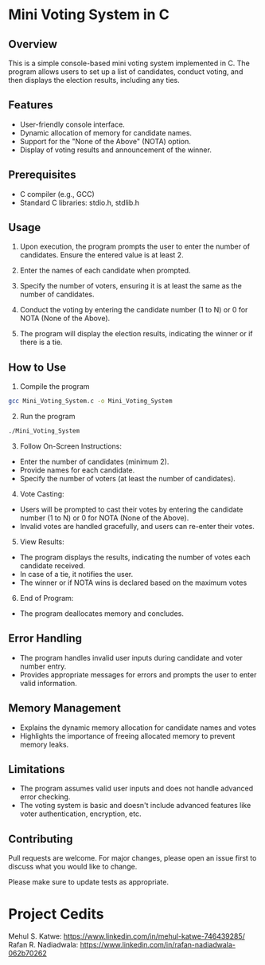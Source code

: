 # Mini Voting System in C

## Overview

This is a simple console-based mini voting system implemented in C. The program allows users to set up a list of candidates, conduct voting, and then displays the election results, including any ties.


## Features

- User-friendly console interface.
- Dynamic allocation of memory for candidate names.
- Support for the "None of the Above" (NOTA) option.
- Display of voting results and announcement of the winner.


## Prerequisites

- C compiler (e.g., GCC)
- Standard C libraries: stdio.h, stdlib.h


## Usage

1. Upon execution, the program prompts the user to enter the number of candidates. Ensure the entered value is at least 2.

2. Enter the names of each candidate when prompted.

3. Specify the number of voters, ensuring it is at least the same as the number of candidates.

4. Conduct the voting by entering the candidate number (1 to N) or 0 for NOTA (None of the Above).

5. The program will display the election results, indicating the winner or if there is a tie.


## How to Use

1. Compile the program
```bash
gcc Mini_Voting_System.c -o Mini_Voting_System
```

2. Run the program
```bash
./Mini_Voting_System
```

3. Follow On-Screen Instructions:
- Enter the number of candidates (minimum 2).
- Provide names for each candidate.
- Specify the number of voters (at least the number of candidates).

4. Vote Casting:
- Users will be prompted to cast their votes by entering the candidate number (1 to N) or 0 for NOTA (None of the Above).
- Invalid votes are handled gracefully, and users can re-enter their votes.

5. View Results:
- The program displays the results, indicating the number of votes each candidate received.
- In case of a tie, it notifies the user.
- The winner or if NOTA wins is declared based on the maximum votes

6. End of Program:
- The program deallocates memory and concludes.


## Error Handling

- The program handles invalid user inputs during candidate and voter number entry.
- Provides appropriate messages for errors and prompts the user to enter valid information.


## Memory Management

- Explains the dynamic memory allocation for candidate names and votes
- Highlights the importance of freeing allocated memory to prevent memory leaks.


## Limitations

- The program assumes valid user inputs and does not handle advanced error checking.
- The voting system is basic and doesn't include advanced features like voter authentication, encryption, etc.


## Contributing

Pull requests are welcome. For major changes, please open an issue first
to discuss what you would like to change.

Please make sure to update tests as appropriate.


# Project Cedits

Mehul S. Katwe: https://www.linkedin.com/in/mehul-katwe-746439285/
Rafan R. Nadiadwala: https://www.linkedin.com/in/rafan-nadiadwala-062b70262
